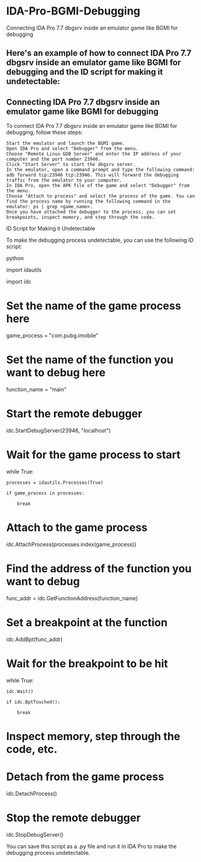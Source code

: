 # IDA-Pro-BGMI-Debugging
Connecting IDA Pro 7.7 dbgsrv inside an emulator game like BGMI for debugging
## Here's an example of how to connect IDA Pro 7.7 dbgsrv inside an emulator game like BGMI for debugging and the ID script for making it undetectable:
## Connecting IDA Pro 7.7 dbgsrv inside an emulator game like BGMI for debugging

To connect IDA Pro 7.7 dbgsrv inside an emulator game like BGMI for debugging, follow these steps:

    Start the emulator and launch the BGMI game.
    Open IDA Pro and select "Debugger" from the menu.
    Choose "Remote Linux GDB Server" and enter the IP address of your computer and the port number 23946.
    Click "Start Server" to start the dbgsrv server.
    In the emulator, open a command prompt and type the following command: adb forward tcp:23946 tcp:23946. This will forward the debugging traffic from the emulator to your computer.
    In IDA Pro, open the APK file of the game and select "Debugger" from the menu.
    Choose "Attach to process" and select the process of the game. You can find the process name by running the following command in the emulator: ps | grep <game_name>.
    Once you have attached the debugger to the process, you can set breakpoints, inspect memory, and step through the code.

ID Script for Making it Undetectable

To make the debugging process undetectable, you can use the following ID script:

python

import idautils

import idc


# Set the name of the game process here

game_process = "com.pubg.imobile"


# Set the name of the function you want to debug here

function_name = "main"


# Start the remote debugger

idc.StartDebugServer(23946, "localhost")


# Wait for the game process to start

while True:

    processes = idautils.Processes(True)

    if game_process in processes:

        break


# Attach to the game process

idc.AttachProcess(processes.index(game_process))


# Find the address of the function you want to debug

func_addr = idc.GetFunctionAddress(function_name)


# Set a breakpoint at the function

idc.AddBpt(func_addr)


# Wait for the breakpoint to be hit

while True:

    idc.Wait()

    if idc.BptTouched():

        break


# Inspect memory, step through the code, etc.


# Detach from the game process

idc.DetachProcess()


# Stop the remote debugger

idc.StopDebugServer()

You can save this script as a .py file and run it in IDA Pro to make the debugging process undetectable.
